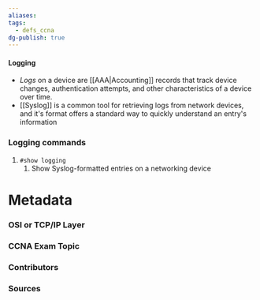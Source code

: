 ```yaml
---
aliases: 
tags:
  - defs_ccna
dg-publish: true
---
```

#### Logging
- *Logs* on a device are [[AAA|Accounting]] records that track device changes, authentication attempts, and other characteristics of a device over time.
- [[Syslog]] is a common tool for retrieving logs from network devices, and it's format offers a standard way to quickly understand an entry's information


### Logging commands
1. `#show logging`
	1. Show Syslog-formatted entries on a networking device






# Metadata
### OSI or TCP/IP Layer

### CCNA Exam Topic

### Contributors

### Sources
